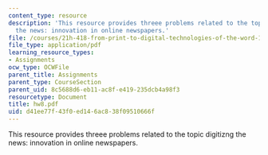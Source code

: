 ```yaml
---
content_type: resource
description: 'This resource provides threee problems related to the topic digitizng
  the news: innovation in online newspapers.'
file: /courses/21h-418-from-print-to-digital-technologies-of-the-word-1450-present-fall-2005/d41ee77f43f0ed146ac838f09510666f_hw8.pdf
file_type: application/pdf
learning_resource_types:
- Assignments
ocw_type: OCWFile
parent_title: Assignments
parent_type: CourseSection
parent_uid: 8c5688d6-eb11-ac8f-e419-235dcb4a98f3
resourcetype: Document
title: hw8.pdf
uid: d41ee77f-43f0-ed14-6ac8-38f09510666f
---
```

This resource provides threee problems related to the topic digitizng the news: innovation in online newspapers.

